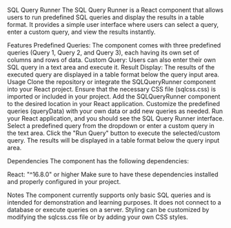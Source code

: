 SQL Query Runner
The SQL Query Runner is a React component that allows users to run predefined SQL queries and display the results in a table format. It provides a simple user interface where users can select a query, enter a custom query, and view the results instantly.

Features
Predefined Queries: The component comes with three predefined queries (Query 1, Query 2, and Query 3), each having its own set of columns and rows of data.
Custom Query: Users can also enter their own SQL query in a text area and execute it.
Result Display: The results of the executed query are displayed in a table format below the query input area.
Usage
Clone the repository or integrate the SQLQueryRunner component into your React project.
Ensure that the necessary CSS file (sqlcss.css) is imported or included in your project.
Add the SQLQueryRunner component to the desired location in your React application.
Customize the predefined queries (queryData) with your own data or add new queries as needed.
Run your React application, and you should see the SQL Query Runner interface.
Select a predefined query from the dropdown or enter a custom query in the text area.
Click the "Run Query" button to execute the selected/custom query.
The results will be displayed in a table format below the query input area.


Dependencies
The component has the following dependencies:

React: "^16.8.0" or higher
Make sure to have these dependencies installed and properly configured in your project.

Notes
The component currently supports only basic SQL queries and is intended for demonstration and learning purposes. It does not connect to a database or execute queries on a server.
Styling can be customized by modifying the sqlcss.css file or by adding your own CSS styles.